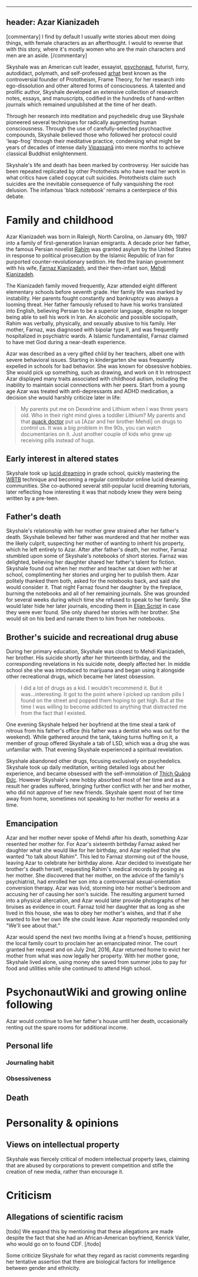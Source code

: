 <!-- In the second draft let's go ahead and name her Azar in this, unlike the other articles. -->

---
header: Azar Kianizadeh
---
[commentary]
I find by default I usually write stories about men doing things, with female characters as an afterthought.
I would to reverse that with this story, where it's mostly women who are the main characters and men are an aside.
[/commentary]


Skyshale was an American cult leader, essayist, [psychonaut](https://en.wikipedia.org/wiki/Psychonautics), futurist, furry, autodidact, polymath, and self-professed [arhat](https://en.wikipedia.org/wiki/Arhat) best known as the controversial founder of Prototheism, Frame Theory, for her research into ego-dissolution and other altered forms of consciousness.
A talented and prolific author, Skyshale developed an extensive collection of research notes, essays, and manuscripts, codified in the hundreds of hand-written journals which remained unpublished at the time of her death.

Through her research into meditation and psychedelic drug use Skyshale pioneered several techniques for radically augmenting human consciousness.
Through the use of carefully-selected psychoactive compounds, Skyshale believed those who followed her protocol could 'leap-frog' through their meditative practice, condensing what might be years of decades of intense daily [Vipassanā](https://en.wikipedia.org/wiki/Vipassan%C4%81) into mere months to achieve classical Buddhist enlightenment.

Skyshale's life and death has been marked by controversy.
Her suicide has been repeated replicated by other Prototheists who have read her work in what critics have called copycat cult suicides.
Prototheists claim such suicides are the inevitable consequence of fully vanquishing the root delusion.
The infamous 'black notebook' remains a centerpiece of this debate.

# Family and childhood
<!-- See also: Kianizadeh family -->
<!-- She should probably have been born somewhere else, the family constantly moved on a whim -->
Azar Kianizadeh was born in Raleigh, North Carolina, on January 6th, 1997 into a family of first-generation Iranian emigrants.
A decade prior her father, the famous Persian novelist [Rahim](rahim_kianizadeh.md) was granted asylum by the United States in response to political prosecution by the Islamic Republic of Iran for purported counter-revolutionary sedition.
He fled the Iranian government with his wife, [Farnaz Kianizadeh](farnaz_kianizadeh.md), and their then-infant son, [Mehdi Kianizadeh](mehdi_kianizadeh.md).

The Kianizadeh family moved frequently, Azar attended eight different elementary schools before seventh grade.
Her family life was marked by instability.
Her parents fought constantly and bankruptcy was always a looming threat.
Her father famously refused to have his works translated into English, believing Persian to be a superior language, despite no longer being able to sell his work in Iran.
An alcoholic and possible sociopath, Rahim was verbally, physically, and sexually abusive to his family.
Her mother, Farnaz, was diagnosed with bipolar type II, and was frequently hospitalized in psychiatric wards.
A Islamic fundamentalist, Farnaz claimed to have met God during a near-death experience.

<!-- In the revision perhaps she concludes something like "Just another couple of kids who grew up receiving pills instead of hugs. (And she references this in the context of the 90s scandal of overmedication.) (We mention later on she's very critical of what she perceives as overmedication in psychiatry as well as what she considers 'normalized child abuse' like spanking and the other shitty ways people treat their children but would never treat an adult.)-->
Azar was described as a very gifted child by her teachers, albeit one with severe behavioral issues.
Starting in kindergarten she was frequently expelled in schools for bad behavior.
She was known for obsessive hobbies.
She would pick up something, such as drawing, and work on it
In retrospect Azar displayed many traits associated with childhood autism, including the inability to maintain social connections with her peers.
Start from a young age Azar was treated with anti-depressants and ADHD medication, a decision she would harshly criticize later in life:
> My parents put me on Dexedrine and Lithium when I was three years old.
> Who in their right mind gives a toddler Lithium?
> My parents and that [quack doctor](skyshale's_psychiatrist.md) put us \[Azar and her brother Mehdi\] on drugs to control us.
> It was a big problem in the 90s, you can watch documentaries on it.
> Just another couple of kids who grew up receiving pills instead of hugs.

## Early interest in altered states
Skyshale took up [lucid dreaming](https://en.wikipedia.org/wiki/Lucid_dream) in grade school, quickly mastering the [WBTB](https://lucid.fandom.com/wiki/Wake_Back_To_Bed) technique and becoming a regular contributor online lucid dreaming communities.
She co-authored several still-popular lucid dreaming tutorials, later reflecting how interesting it was that nobody knew they were being written by a pre-teen.

## Father's death
Skyshale's relationship with her mother grew strained after her father's death.
Skyshale believed her father was murdered and that her mother was the likely culprit, suspecting her mother of wanting to inherit his property, which he left entirely to Azar.
After after father's death, her mother, Farnaz stumbled upon some of Skyshale's notebooks of short stories.
Farnaz was delighted, believing her daughter shared her father's talent for fiction.
Skyshale found out when her mother and teacher sat down with her at school, complimenting her stories and urging her to publish them.
Azar politely thanked them both, asked for the notebooks back, and said she would consider it.
That night Farnaz found her daughter by the fireplace, burning the notebooks and all of her remaining journals.
She was grounded for several weeks during which time she refused to speak to her family.
She would later hide her later journals, encoding them in [Elian Script](https://www.ccelian.com/concepca.html) in case they were ever found.
She only shared her stories with her brother.
She would sit on his bed and narrate them to him from her notebooks.


## Brother's suicide and recreational drug abuse
<!-- Maybe we can move this to its own section? Seems like maybe there should be subsection for he recreational drug use, or maybe just death of brother and beginning of recreational drug use. -->
During her primary education, Skyshale was closest to Mehdi Kianizadeh, her brother.
His suicide shortly after her thirteenth birthday, and the corresponding revelations in his suicide note, deeply affected her.
In middle school she she was introduced to marijuana and began using it alongside other recreational drugs, which became her latest obsession.
> I did a lot of drugs as a kid.
> I wouldn't recommend it.
> But it was...interesting.
> It got to the point where I picked up random pills I found on the street and popped them hoping to get high.
> But at the time I was willing to become addicted to anything that distracted me from the fact that I existed.

<!-- We mention that she sneaked out to spend the weekend at his guy's house, we also mention that (maybe in a quote) she really only hung out with her friends for drugs and kind of feels bad about using her boyfriend that way, saying that he was just a horny 14 year old who's dick she occasionally sucked in order for him to supply her with drugs from his big brother (the whole family was rich). -->
<!-- On the rewrite we should mention that she was immediately interested in the effect on weed on her thoughts and writing and would often write fiction on it, as well as document the way her thoughts changed, but it was also intoxicating, she really starts studying weed later after LSD. -->
One evening Skyshale helped her boyfriend at the time steal a tank of nitrous from his father's office (his father was a dentist who was out for the weekend).
While gathered around the tank, taking turns huffing on it, a member of group offered Skyshale a tab of LSD, which was a drug she was unfamiliar with.
That evening Skyshale experienced a spiritual revelation.
<!-- We have a quote about her saying that nothing changed but everything was different. -->

Skyshale abandoned other drugs, focusing exclusively on psychedelics.
Skyshale took up daily meditation, writing detailed logs about her experience, and became obsessed with the self-immolation of [Thích Quảng Đức](https://en.wikipedia.org/wiki/Th%C3%ADch_Qu%E1%BA%A3ng_%C4%90%E1%BB%A9c).
However Skyshale's new hobby absorbed most of her time and as a result her grades suffered, bringing further conflict with her and her mother, who did not approve of her new friends.
Skyshale spent most of her time away from home, sometimes not speaking to her mother for weeks at a time.

## Emancipation
<!-- Can you actually just request somebody's medical records on the phone? -->
Azar and her mother never spoke of Mehdi after his death, something Azar resented her mother for.
For Azar's sixteenth birthday Farnaz asked her daughter what she would like for her birthday, and Azar replied that she wanted "to talk about Rahim".
This led to Farnaz storming out of the house, leaving Azar to celebrate her birthday alone.
Azar decided to investigate her brother's death herself, requesting Rahim's medical records by posing as her mother.
She discovered that her mother, on the advice of the family's psychiatrist, had enrolled her son into a controversial sexual-orientation conversion therapy.
Azar was livid, storming into her mother's bedroom and accusing her of causing her son's suicide.
The resulting argument turned into a physical altercation, and Azar would later provide photographs of her bruises as evidence in court.
Farnaz told her daughter that as long as she lived in this house, she was to obey her mother's wishes, and that if she wanted to live her own life she could leave.
Azar reportedly responded only "We'll see about that."

Azar would spend the next two months living at a friend's house, petitioning the local family court to proclaim her an emancipated minor.
The court granted her request and on July 2nd, 2016, Azar returned home to evict her mother from what was now legally her property.
With her mother gone, Skyshale lived alone, using money she saved from summer jobs to pay for food and utilities while she continued to attend High school.

# PsychonautWiki and growing online following
Azar would continue to live her father's house until her death, occasionally renting out the spare rooms for additional income.


## Personal life
<!-- Merge with personality & opinions below later -->
### Journaling habit
<!-- See also: The Skyshale Documents -->
### Obsessiveness
## Death


# Personality & opinions
## Views on intellectual property
Skyshale was fiercely critical of modern intellectual property laws, claiming that are abused by corporations to prevent competition and stifle the creation of new media, rather than encourage it.

# Criticism
## Allegations of scientific racism
[todo]
We expand this by mentioning that these allegations are made despite the fact that she had an African-American boyfriend, Kenrick Valler, who would go on to found CDF.
[/todo]

Some criticize Skyshale for what they regard as racist comments regarding her tentative assertion that there are biological factors for intelligence between gender and ethnicity.
